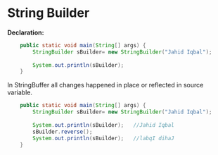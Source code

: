 # String Builder

**Declaration:**

```java
	public static void main(String[] args) {
		StringBuilder sBuilder= new StringBuilder("Jahid Iqbal");
		
		System.out.println(sBuilder);
	}
```
In StringBuffer all changes happened in place or reflected in source variable.

```java
	public static void main(String[] args) {
		StringBuilder sBuilder= new StringBuilder("Jahid Iqbal");
		
		System.out.println(sBuilder);	//Jahid Iqbal
		sBuilder.reverse();
		System.out.println(sBuilder);	//labqI dihaJ
	}
```
